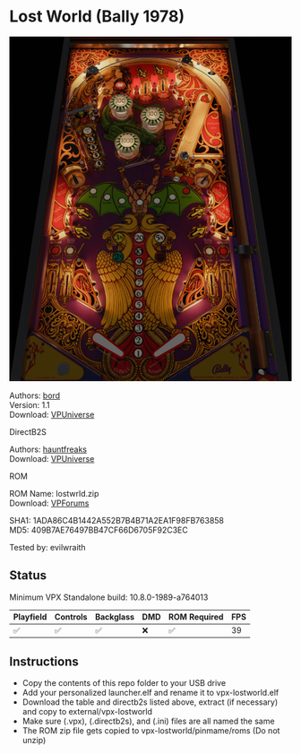 # Lost World (Bally 1978)

![Table Preview](https://github.com/evilwraith/vpx-images/blob/main/vpx-lostworld.jpg)

Authors: [bord](https://vpuniverse.com/profile/9265-bord/)  
Version: 1.1  
Download: [VPUniverse](https://vpuniverse.com/files/file/17931-lost-world-bally-1978/)

DirectB2S

Authors: [hauntfreaks](https://vpuniverse.com/profile/5216-hauntfreaks/)  
Download: [VPUniverse](https://vpuniverse.com/files/file/17933-lost-world-bally-1978-b2s/)

ROM

ROM Name: lostwrld.zip  
Download: [VPForums](https://www.vpforums.org/index.php?app=downloads&showfile=703)  

SHA1: 1ADA86C4B1442A552B7B4B71A2EA1F98FB763858  
MD5:  409B7AE76497BB47CF66D6705F92C3EC 

Tested by: evilwraith

## Status 

Minimum VPX Standalone build: 10.8.0-1989-a764013

| Playfield | Controls | Backglass | DMD | ROM Required | FPS | 
|-----------|----------|-----------|-----|--------------|-----|
| :white_check_mark: | :white_check_mark: | :white_check_mark: | :x: | :white_check_mark: | 39 |

## Instructions

- Copy the contents of this repo folder to your USB drive
- Add your personalized launcher.elf and rename it to vpx-lostworld.elf
- Download the table and directb2s listed above, extract (if necessary) and copy to external/vpx-lostworld
- Make sure (.vpx), (.directb2s), and (.ini) files are all named the same
- The ROM zip file gets copied to vpx-lostworld/pinmame/roms (Do not unzip)
